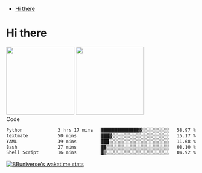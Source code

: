 <!--ts-->
* [Hi there](#hi-there)

<!-- Created by https://github.com/ekalinin/github-markdown-toc -->
<!-- Added by: runner, at: Wed Sep 27 04:19:34 UTC 2023 -->

<!--te-->


# Hi there

<!--
**BBuniverse/BBuniverse** is a ✨ _special_ ✨ repository because its `README.md` (this file) appears on your GitHub profile.

Here are some ideas to get you started:

- 🔭 I’m currently working on ...
- 🌱 I’m currently learning ...
- 👯 I’m looking to collaborate on ...
- 🤔 I’m looking for help with ...
- 💬 Ask me about ...
- 📫 How to reach me: ...
- 😄 Pronouns: ...
- ⚡ Fun fact: ...
-->


<div display="flex">
  <img src="https://github-readme-stats.vercel.app/api?username=BBuniverse&show_icons=true&count_private=true&theme=radical&hide_border=true" height="180"/>
  <img src="https://github-readme-stats.vercel.app/api/top-langs/?username=BBuniverse&layout=compact&theme=radical&hide_border=true" height="180"/>
</div
     

## Code
<!--START_SECTION:waka-->

```txt
Python             3 hrs 17 mins   ██████████████▓░░░░░░░░░░   58.97 %
textmate           50 mins         ███▓░░░░░░░░░░░░░░░░░░░░░   15.17 %
YAML               39 mins         ███░░░░░░░░░░░░░░░░░░░░░░   11.68 %
Bash               27 mins         ██░░░░░░░░░░░░░░░░░░░░░░░   08.10 %
Shell Script       16 mins         █▒░░░░░░░░░░░░░░░░░░░░░░░   04.92 %
```

<!--END_SECTION:waka-->
     
[![BBuniverse's wakatime stats](https://github-readme-stats.vercel.app/api/wakatime?username=BBuniverse)](https://github.com/anuraghazra/github-readme-stats)

